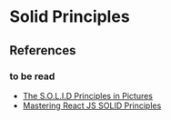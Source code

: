 # Solid Principles

## References

### to be read

- [The S.O.L.I.D Principles in Pictures](https://medium.com/backticks-tildes/the-s-o-l-i-d-principles-in-pictures-b34ce2f1e898)
- [Mastering React JS SOLID Principles](https://blog.stackademic.com/react-js-mastering-react-js-solid-principles-dfb48d03e565)
